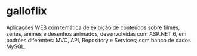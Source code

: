 # galloflix
Aplicações WEB com temática de exibição de conteúdos sobre filmes, séries, animes e desenhos animados, desenvolvidas com ASP.NET 6, em padrões diferentes: MVC, API, Repository e Services; com banco de dados MySQL.
